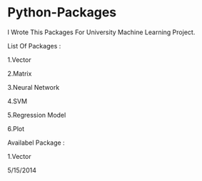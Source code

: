 Python-Packages
===============



I Wrote This Packages For University Machine Learning Project.


List Of Packages :

1.Vector

2.Matrix

3.Neural Network

4.SVM

5.Regression Model

6.Plot


Availabel Package :

1.Vector



5/15/2014
